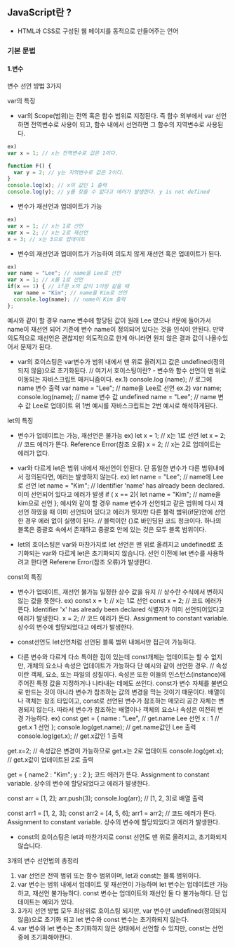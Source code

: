 ## JavaScript란 ?
- HTML과 CSS로 구성된 웹 페이지를 동적으로 만들어주는 언어

### 기본 문법

#### 1.변수
변수 선언 방법 3가지

var의 특징
- var의 Scope(범위)는 전역 혹은 함수 범위로 지정된다. 즉 함수 외부에서 var 선언하면 전역변수로 사용이 되고, 함수 내에서 선언하면 그 함수의 지역변수로 사용된다.
``` javascript
ex)
var x = 1; // x는 전역변수로 값은 1이다.

function F() {
  var y = 2; // y는 지역변수로 값은 2이다.
}
console.log(x); // x의 값인 1 출력
console.log(y); // y를 찾을 수 없다고 에러가 발생한다. y is not defined
```
- 변수가 재선언과 업데이트가 가능
``` javascript
ex)
var x = 1; // x는 1로 선언
var x = 2; // x는 2로 재선언
x = 3; // x는 3으로 업데이트
```
- 변수의 재선언과 업데이트가 가능하여 의도치 않게 재선언 혹은 업데이트가 된다.
``` javascript
ex)
var name = "Lee"; // name을 Lee로 선언
var x = 1; // x를 1로 선언
if(x == 1) { // if문 x의 값이 1이랑 같을 때 
  var name = "Kim"; // name을 Kim로 선언
  console.log(name); // name이 Kim 출력
};
```
예시와 같이 할 경우 name 변수에 할당된 값이 원래 Lee 였으나 if문에 들어가서 name이 재선언 되어 기존에 변수 name이 정의되어 있다는 것을 인식이 안된다.
만약 의도적으로 재선언은 괜찮지만 의도적으로 한게 아니라면 원치 않은 결과 값이 나올수있어서 문제가 된다.

- var의 호이스팅은 var변수가 범위 내에서 맨 위로 올려지고 값은 undefined(정의되지 않음)으로 초기화된다. // 여기서 호이스팅이란? - 변수와 함수 선언이 맨 위로 이동되는 자바스크립트 매커니즘이다.
ex.1)
console.log (name); // 로그에 name 변수 출력
var name = "Lee"; // name을 Lee로 선언
ex.2)
var name;
console.log(name); // name 변수 값 undefined
name = "Lee"; // name 변수 값 Lee로 업데이트
위 1번 예시를 자바스크립트는 2번 예시로 해석하게된다.  

let의 특징
- 변수가 업데이트는 가능, 재선언은 불가능
ex)
let x = 1; // x는 1로 선언
let x = 2; // 코드 에러가 뜬다. Reference Error(참조 오류)
x = 2; // x는 2로 업데이트는 에러가 없다.

- var와 다르게 let은 범위 내에서 재선언이 안된다. 단 동일한 변수가 다른 범위내에서 정의된다면, 에러는 발생하지 않는다.
ex) 
let name = "Lee"; // name에 Lee로 선언
let name = "Kim"; // Identifier 'name' has already been declared. 이미 선언되어 있다고 에러가 발생
if ( x == 2){
  let name = "Kim"; // name을 kim으로 선언
};
예시와 같이 할 경우 name 변수가 선언되고 같은 범위에 다시 재선언 하였을 때 이미 선언되어 있다고 에러가 떳지만 다른 블럭 범위(if문)안에 선언한 경우 에러 없이 실행이 된다.  // 블럭이란 {}로 바인딩된 코드 청크이다. 하나의 블록은 중괄호 속에서 존재하고 중괄호 안에 있는 것은 모두 블록 범위이다.

- let의 호이스팅은 var와 마찬가지로 let 선언은 맨 위로 올려지고 undefined로 초기화되는 var와 다르게 let은 초기화되지 않습니다. 선언 이전에 let 변수를 사용하려고 한다면 Referene Error(참조 오류)가 발생한다.

const의 특징
- 변수가 업데이트, 재선언 불가능 일정한 상수 값을 유지 // 상수란 수식에서 변하지 않는 값을 뜻한다.
ex)
const x = 1; // x는 1로 선언
const x = 2; // 코드 에러가 뜬다. Identifier 'x' has already been declared 식별자가 이미 선언되어있다고 에러가 발생한다.
x = 2; // 코드 에러가 뜬다. Assignment to constant variable.  상수의 변수에 할당되었다고 에러가 발생한다.

- const선언도 let선언처럼 선언된 블록 범위 내에서만 접근이 가능하다.

- 다른 변수와 다르게 다소 특이한 점이 있는데 const개체는 업데이트는 할 수 없지만, 개체의 요소나 속성은 업데이트가 가능하다 단 예시와 같이 선언한 경우. // 속성이란 객체, 요소, 또는 파일의 성질이다. 속성은 또한 이들의 인스턴스(instance)에 주어진 특정 값을 지정하거나 나타내는 데에도 쓰인다.
  const가 변수 자체를 불변으로 만드는 것이 아니라 변수가 참조하는 값의 변경을 막는 것이기 때문이다. 배열이나 객체는 참조 타입이고, const로 선언된 변수가 참조하는 메모리 공간 자체는 변경되지 않는다. 따라서 변수가 참조하는 배열이나 객체의 요소나 속성은 여전히 변경 가능하다.
ex)
const get = {
    name : "Lee", // get.name Lee 선언
    x : 1 // get.x 1 선언
};
console.log(get.name); // get.name값인 Lee 출력
console.log(get.x); // get.x값인 1 출력

get.x=2; // 속성값은 변경이 가능하므로 get.x는 2로 업데이트
console.log(get.x); // get.x값이 업데이트된 2로 출력

get = {
  name2 : "Kim";
  y : 2
}; 코드 에러가 뜬다. Assignment to constant variable.  상수의 변수에 할당되었다고 에러가 발생한다.

const arr = [1, 2];
arr.push(3);
console.log(arr); // [1, 2, 3]로 배열 출력

const arr1 = [1, 2, 3];
const arr2 = [4, 5, 6];
arr1 = arr2; // 코드 에러가 뜬다. Assignment to constant variable.  상수의 변수에 할당되었다고 에러가 발생한다.

- const의 호이스팅은 let과 마찬가지로 const 선언도 맨 위로 올려지고, 초기화되지 않습니다.

3개의 변수 선언법의 총정리
1. var 선언은 전역 범위 또는 함수 범위이며, let과 const는 블록 범위이다.
2. var 변수는 범위 내에서 업데이트 및 재선언이 가능하며 let 변수는 업데이트만 가능하고, 재선언 불가능하다. const 변수는 업데이트와 재선언 둘 다 불가능하다. 단 업데이트는 예외가 있다.
3. 3가지 선언 방법 모두 최상위로 호이스팅 되지만, var 변수만 undefined(정의되지 않음)으로 초기화 되고 let 변수와 const 변수는 초기화되지 않는다.
4. var 변수와 let 변수는 초기화하지 않은 상태에서 선언할 수 있지만, const는 선언 중에 초기화해야한다.





